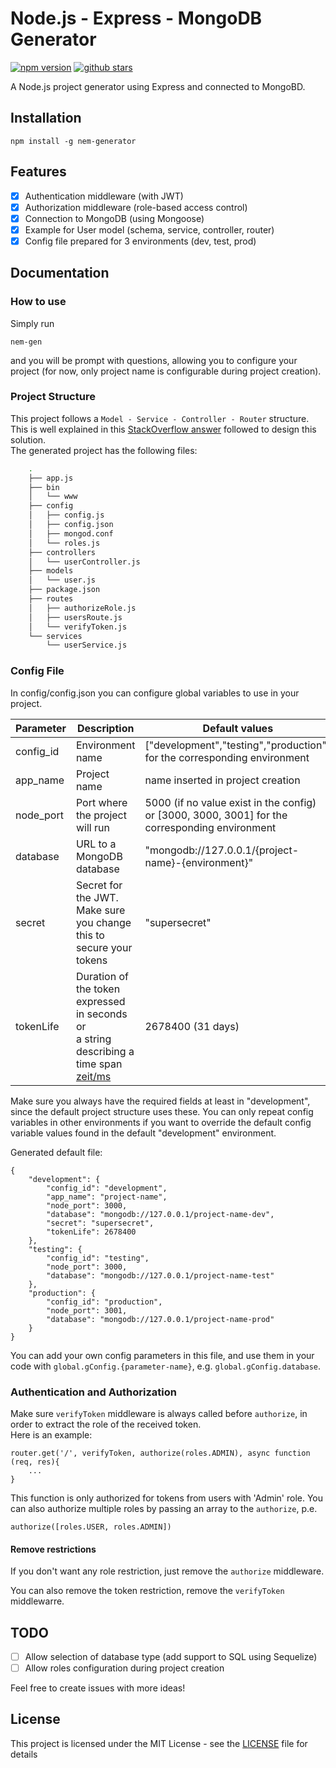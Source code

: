 # Node.js - Express - MongoDB Generator

[![npm version](https://badge.fury.io/js/nem-generator.svg)](https://badge.fury.io/js/nem-generator)
[![github stars](https://img.shields.io/github/stars/faboyds/nem-generator?style=social)](https://img.shields.io/github/stars/faboyds/nem-generator?style=social)

A Node.js project generator using Express and connected to MongoBD.

## Installation

    npm install -g nem-generator

## Features

- [x] Authentication middleware (with JWT)
- [x] Authorization middleware (role-based access control)
- [x] Connection to MongoDB (using Mongoose)
- [x] Example for User model (schema, service, controller, router)
- [x] Config file prepared for 3 environments (dev, test, prod)

## Documentation

### How to use

Simply run 
 
    nem-gen
      
and you will be prompt with questions, allowing you to configure your project (for now, only project name is configurable during project creation).

### Project Structure

This project follows a ``Model - Service - Controller - Router`` structure. This is well explained in this [StackOverflow answer](https://stackoverflow.com/a/42164174/10326191) followed to design this solution.     
The generated project has the following files:

```bash
    .
    ├── app.js
    ├── bin
    │   └── www
    ├── config
    │   ├── config.js
    │   ├── config.json
    │   ├── mongod.conf
    │   └── roles.js
    ├── controllers
    │   └── userController.js
    ├── models
    │   └── user.js
    ├── package.json
    ├── routes
    │   ├── authorizeRole.js
    │   ├── usersRoute.js
    │   └── verifyToken.js
    └── services
        └── userService.js
```


### Config File

In config/config.json you can configure global variables to use in your project.    

| Parameter | Description                                                                                                             | Default values                                                                                     | Required |
|-----------|-------------------------------------------------------------------------------------------------------------------------|----------------------------------------------------------------------------------------------------|----------|
| config_id | Environment name                                                                                                        | ["development","testing","production"] <br>for the corresponding environment                       | false    |
| app_name  | Project name                                                                                                            | name inserted in project creation                                                                  | false    |
| node_port | Port where the project will run                                                                                         | 5000 (if no value exist in the config) <br>or [3000, 3000, 3001] for the corresponding environment | false    |
| database  | URL to a MongoDB database                                                                                               | "mongodb://127.0.0.1/{project-name}-{environment}"                                                 | true     |
| secret    | Secret for the JWT. Make sure you change this to secure your tokens                                                     | "supersecret"                                                                                      | true     |
| tokenLife | Duration of the token expressed in seconds or<br> a string describing a time span [zeit/ms](https://github.com/zeit/ms) | 2678400 (31 days)                                                                                  | true     |

Make sure you always have the required fields at least in "development", since the default project structure uses these.
You can only repeat config variables in other environments if you want to override the default config variable values found in the default "development" environment.

Generated default file:

```
{
    "development": {
        "config_id": "development",
        "app_name": "project-name",
        "node_port": 3000,
        "database": "mongodb://127.0.0.1/project-name-dev",
        "secret": "supersecret",
        "tokenLife": 2678400
    },
    "testing": {
        "config_id": "testing",
        "node_port": 3000,
        "database": "mongodb://127.0.0.1/project-name-test"
    },
    "production": {
        "config_id": "production",
        "node_port": 3001,
        "database": "mongodb://127.0.0.1/project-name-prod"
    }
}
```

You can add your own config parameters in this file, and use them in your code with ``global.gConfig.{parameter-name}``, e.g. ``global.gConfig.database``.


### Authentication and Authorization

Make sure ``verifyToken`` middleware is always called before ``authorize``, in order to extract the role of the received token.    
Here is an example:

```
router.get('/', verifyToken, authorize(roles.ADMIN), async function (req, res){
    ...
}
```

This function is only authorized for tokens from users with 'Admin' role. 
You can also authorize multiple roles by passing an array to the ``authorize``, p.e.

```
authorize([roles.USER, roles.ADMIN])
```

#### Remove restrictions

If you don't want any role restriction, just remove the `authorize` middleware.

You can also remove the token restriction, remove the `verifyToken` middlewarre.

## TODO

- [ ] Allow selection of database type (add support to SQL using Sequelize)
- [ ] Allow roles configuration during project creation

Feel free to create issues with more ideas!

## License

This project is licensed under the MIT License - see the [LICENSE](LICENSE) file for details
